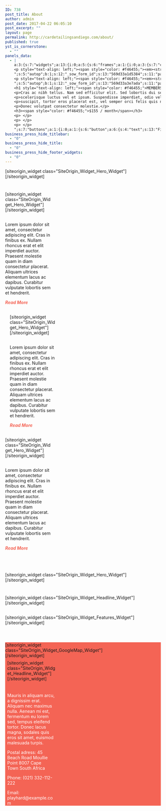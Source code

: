 ```yaml
---
ID: 738
post_title: About
author: admin
post_date: 2017-04-22 06:05:10
post_excerpt: ""
layout: page
permalink: http://cardetailingsandiego.com/about/
published: true
yst_is_cornerstone:
  - ""
panels_data:
  - |
    a:3:{s:7:"widgets";a:13:{i:0;a:5:{s:6:"frames";a:1:{i:0;a:3:{s:7:"content";s:154:"<h1 style="text-align: left;">WORK HARD, PLAY HARD</h1><h1 style="text-align: left;"><span style="color: #f46455;">LIVE STRONG</span></h1><p>[buttons]</p>";s:7:"buttons";a:1:{i:0;a:1:{s:6:"button";a:6:{s:4:"text";s:13:"Find out more";s:3:"url";s:66:"http://layouts.siteorigin.com/?post_type=layout&p=408&preview=true";s:11:"button_icon";a:4:{s:13:"icon_selected";s:0:"";s:10:"icon_color";b:0;s:4:"icon";i:0;s:24:"so_field_container_state";s:4:"open";}s:6:"design";a:11:{s:5:"align";s:4:"left";s:5:"theme";s:4:"wire";s:12:"button_color";s:7:"#ffffff";s:10:"text_color";s:7:"#f46455";s:5:"hover";b:1;s:9:"font_size";s:4:"1.15";s:8:"rounding";s:1:"0";s:7:"padding";s:1:"1";s:24:"so_field_container_state";s:4:"open";s:5:"width";s:3:"0px";s:4:"font";s:7:"default";}s:10:"attributes";a:5:{s:2:"id";s:0:"";s:5:"title";s:0:"";s:7:"onclick";s:0:"";s:24:"so_field_container_state";s:6:"closed";s:7:"classes";s:0:"";}s:10:"new_window";b:0;}}}s:10:"background";a:9:{s:5:"image";i:0;s:14:"image_fallback";s:91:"http://layouts.siteorigin.com/wp-content/uploads/2016/01/training-828741_1920.jpg#1920x1274";s:7:"opacity";i:50;s:5:"color";s:7:"#333333";s:3:"url";s:0:"";s:24:"so_field_container_state";s:4:"open";s:10:"new_window";b:0;s:6:"videos";a:0:{}s:10:"image_type";s:5:"cover";}}}s:8:"controls";a:7:{s:5:"speed";i:800;s:7:"timeout";i:8000;s:13:"nav_color_hex";s:7:"#FFFFFF";s:9:"nav_style";s:4:"thin";s:8:"nav_size";i:25;s:24:"so_field_container_state";s:4:"open";s:5:"swipe";b:0;}s:6:"design";a:13:{s:7:"padding";s:5:"300px";s:17:"extra_top_padding";s:3:"0px";s:13:"padding_sides";s:4:"20px";s:5:"width";s:6:"1280px";s:12:"heading_font";s:5:"Dosis";s:12:"heading_size";s:4:"50px";s:14:"heading_shadow";i:50;s:9:"text_size";s:4:"16px";s:24:"so_field_container_state";s:4:"open";s:6:"height";s:3:"0px";s:13:"heading_color";b:0;s:7:"fittext";b:0;s:10:"text_color";b:0;}s:12:"_sow_form_id";s:13:"569d2c646470d";s:11:"panels_info";a:7:{s:5:"class";s:29:"SiteOrigin_Widget_Hero_Widget";s:3:"raw";b:0;s:4:"grid";i:0;s:4:"cell";i:0;s:2:"id";i:0;s:9:"widget_id";s:36:"182d6b9f-9008-4966-92ff-72ee16ab535f";s:5:"style";a:1:{s:18:"background_display";s:4:"tile";}}}i:1;a:5:{s:6:"frames";a:1:{i:0;a:3:{s:7:"content";s:89:"<h1 style="text-align: right;">CONTROLLED</h1><h1 style="text-align: right;">WEIGHTS</h1>";s:10:"background";a:9:{s:5:"image";i:0;s:14:"image_fallback";s:88:"http://layouts.siteorigin.com/wp-content/uploads/2016/01/training-828760_640.jpg#640x425";s:7:"opacity";i:50;s:5:"color";s:7:"#333333";s:3:"url";s:0:"";s:24:"so_field_container_state";s:4:"open";s:10:"new_window";b:0;s:6:"videos";a:0:{}s:10:"image_type";s:5:"cover";}s:7:"buttons";a:0:{}}}s:8:"controls";a:7:{s:5:"speed";i:800;s:7:"timeout";i:8000;s:13:"nav_color_hex";s:7:"#FFFFFF";s:9:"nav_style";s:4:"thin";s:8:"nav_size";i:25;s:24:"so_field_container_state";s:4:"open";s:5:"swipe";b:0;}s:6:"design";a:13:{s:7:"padding";s:5:"100px";s:17:"extra_top_padding";s:3:"0px";s:13:"padding_sides";s:4:"20px";s:5:"width";s:6:"1280px";s:12:"heading_font";s:5:"Dosis";s:12:"heading_size";s:4:"25px";s:14:"heading_shadow";i:50;s:9:"text_size";s:4:"16px";s:24:"so_field_container_state";s:4:"open";s:6:"height";s:3:"0px";s:13:"heading_color";b:0;s:7:"fittext";b:0;s:10:"text_color";b:0;}s:12:"_sow_form_id";s:13:"569d303fd1c89";s:11:"panels_info";a:7:{s:5:"class";s:29:"SiteOrigin_Widget_Hero_Widget";s:3:"raw";b:0;s:4:"grid";i:1;s:4:"cell";i:0;s:2:"id";i:1;s:9:"widget_id";s:36:"491ea25f-4528-4275-a510-709db9fb928d";s:5:"style";a:1:{s:18:"background_display";s:4:"tile";}}}i:2;a:5:{s:5:"title";s:0:"";s:4:"text";s:405:"<p style="text-align: left;">Lorem ipsum dolor sit amet, consectetur adipiscing elit. Cras in finibus ex. Nullam rhoncus erat et elit imperdiet auctor. Praesent molestie quam in diam consectetur placerat. Aliquam ultrices elementum lacus ac dapibus. Curabitur vulputate lobortis sem et hendrerit.</p><p style="text-align: left;"><span style="color: #f46455;"><em><strong>Read More</strong></em></span></p>";s:5:"autop";b:1;s:12:"_sow_form_id";s:13:"569d327546420";s:11:"panels_info";a:7:{s:5:"class";s:31:"SiteOrigin_Widget_Editor_Widget";s:3:"raw";b:0;s:4:"grid";i:1;s:4:"cell";i:0;s:2:"id";i:2;s:9:"widget_id";s:36:"7763824e-7028-4264-a70d-15de9873bfcc";s:5:"style";a:1:{s:18:"background_display";s:4:"tile";}}}i:3;a:5:{s:6:"frames";a:1:{i:0;a:3:{s:7:"content";s:85:"<h1 style="text-align: center;">FREE</h1><h1 style="text-align: center;">WEIGHTS</h1>";s:10:"background";a:9:{s:5:"image";i:0;s:14:"image_fallback";s:88:"http://layouts.siteorigin.com/wp-content/uploads/2016/01/training-828726_640.jpg#640x425";s:7:"opacity";i:50;s:5:"color";s:7:"#333333";s:3:"url";s:0:"";s:24:"so_field_container_state";s:4:"open";s:10:"new_window";b:0;s:6:"videos";a:0:{}s:10:"image_type";s:5:"cover";}s:7:"buttons";a:0:{}}}s:8:"controls";a:7:{s:5:"speed";i:800;s:7:"timeout";i:8000;s:13:"nav_color_hex";s:7:"#FFFFFF";s:9:"nav_style";s:4:"thin";s:8:"nav_size";i:25;s:24:"so_field_container_state";s:4:"open";s:5:"swipe";b:0;}s:6:"design";a:13:{s:7:"padding";s:5:"100px";s:17:"extra_top_padding";s:3:"0px";s:13:"padding_sides";s:4:"20px";s:5:"width";s:6:"1280px";s:12:"heading_font";s:5:"Dosis";s:12:"heading_size";s:4:"25px";s:14:"heading_shadow";i:50;s:9:"text_size";s:4:"16px";s:24:"so_field_container_state";s:4:"open";s:6:"height";s:3:"0px";s:13:"heading_color";b:0;s:7:"fittext";b:0;s:10:"text_color";b:0;}s:12:"_sow_form_id";s:13:"569d31dc2d28e";s:11:"panels_info";a:7:{s:5:"class";s:29:"SiteOrigin_Widget_Hero_Widget";s:3:"raw";b:0;s:4:"grid";i:1;s:4:"cell";i:1;s:2:"id";i:3;s:9:"widget_id";s:36:"089f11cf-4f47-454d-8b89-81f680d039f9";s:5:"style";a:1:{s:18:"background_display";s:4:"tile";}}}i:4;a:5:{s:5:"title";s:0:"";s:4:"text";s:407:"<p style="text-align: left;">Lorem ipsum dolor sit amet, consectetur adipiscing elit. Cras in finibus ex. Nullam rhoncus erat et elit imperdiet auctor. Praesent molestie quam in diam consectetur placerat. Aliquam ultrices elementum lacus ac dapibus. Curabitur vulputate lobortis sem et hendrerit.</p>
    <p style="text-align: left;"><span style="color: #f46455;"><em><strong>Read More</strong></em></span></p>
    ";s:5:"autop";b:1;s:12:"_sow_form_id";s:13:"569d33a1d5384";s:11:"panels_info";a:7:{s:5:"class";s:31:"SiteOrigin_Widget_Editor_Widget";s:3:"raw";b:0;s:4:"grid";i:1;s:4:"cell";i:1;s:2:"id";i:4;s:9:"widget_id";s:36:"246881e6-2343-438c-8377-9422cbac661b";s:5:"style";a:1:{s:18:"background_display";s:4:"tile";}}}i:5;a:5:{s:6:"frames";a:1:{i:0;a:3:{s:7:"content";s:88:"<h1 style="text-align: right;">CROSS</h1><h1 style="text-align: right;">FIT CLASSES</h1>";s:10:"background";a:9:{s:5:"image";i:0;s:14:"image_fallback";s:88:"http://layouts.siteorigin.com/wp-content/uploads/2016/01/training-828764_640.jpg#640x427";s:7:"opacity";i:50;s:5:"color";s:7:"#333333";s:3:"url";s:0:"";s:24:"so_field_container_state";s:4:"open";s:10:"new_window";b:0;s:6:"videos";a:0:{}s:10:"image_type";s:5:"cover";}s:7:"buttons";a:0:{}}}s:8:"controls";a:7:{s:5:"speed";i:800;s:7:"timeout";i:8000;s:13:"nav_color_hex";s:7:"#FFFFFF";s:9:"nav_style";s:4:"thin";s:8:"nav_size";i:25;s:24:"so_field_container_state";s:4:"open";s:5:"swipe";b:0;}s:6:"design";a:13:{s:7:"padding";s:5:"100px";s:17:"extra_top_padding";s:3:"0px";s:13:"padding_sides";s:4:"20px";s:5:"width";s:6:"1280px";s:12:"heading_font";s:5:"Dosis";s:12:"heading_size";s:4:"25px";s:14:"heading_shadow";i:50;s:9:"text_size";s:4:"16px";s:24:"so_field_container_state";s:4:"open";s:6:"height";s:3:"0px";s:13:"heading_color";b:0;s:7:"fittext";b:0;s:10:"text_color";b:0;}s:12:"_sow_form_id";s:13:"569d322bb4731";s:11:"panels_info";a:7:{s:5:"class";s:29:"SiteOrigin_Widget_Hero_Widget";s:3:"raw";b:0;s:4:"grid";i:1;s:4:"cell";i:2;s:2:"id";i:5;s:9:"widget_id";s:36:"9ead1c73-15a9-4076-af58-f09580792b27";s:5:"style";a:1:{s:18:"background_display";s:4:"tile";}}}i:6;a:5:{s:5:"title";s:0:"";s:4:"text";s:407:"<p style="text-align: left;">Lorem ipsum dolor sit amet, consectetur adipiscing elit. Cras in finibus ex. Nullam rhoncus erat et elit imperdiet auctor. Praesent molestie quam in diam consectetur placerat. Aliquam ultrices elementum lacus ac dapibus. Curabitur vulputate lobortis sem et hendrerit.</p>
    <p style="text-align: left;"><span style="color: #f46455;"><em><strong>Read More</strong></em></span></p>
    ";s:5:"autop";b:1;s:12:"_sow_form_id";s:13:"569d33a3e7ada";s:11:"panels_info";a:7:{s:5:"class";s:31:"SiteOrigin_Widget_Editor_Widget";s:3:"raw";b:0;s:4:"grid";i:1;s:4:"cell";i:2;s:2:"id";i:6;s:9:"widget_id";s:36:"d4e859c1-e820-4f5b-8187-70ecc4649a39";s:5:"style";a:1:{s:18:"background_display";s:4:"tile";}}}i:7;a:5:{s:6:"frames";a:1:{i:0;a:3:{s:7:"content";s:472:"<h1>CHEK OUT OUR</h1>
    <h1 style="text-align: left;"><span style="color: #f46455;">MEMBERSHIP</span></h1>
    <p>Cras ac nibh tellus. Nam sed efficitur elit. Sed lobortis dui sed odio</p>
    <p>scelerisque luctus vel et ipsum. Suspendisse imperdiet, odio vel aliquam</p>
    <p>suscipit, tortor eros placerat est, vel semper orci felis quis nisl.</p>
    <p>Donec volutpat consectetur molestie.</p>
    <h3><span style="color: #f46455;">$155 / month</span></h3>
    <p> </p>
    <p> </p>
    <p> </p>
    ";s:7:"buttons";a:1:{i:0;a:1:{s:6:"button";a:6:{s:4:"text";s:13:"Find out more";s:3:"url";s:66:"http://layouts.siteorigin.com/?post_type=layout&p=408&preview=true";s:11:"button_icon";a:4:{s:13:"icon_selected";s:0:"";s:10:"icon_color";b:0;s:4:"icon";i:0;s:24:"so_field_container_state";s:4:"open";}s:6:"design";a:11:{s:5:"align";s:4:"left";s:5:"theme";s:4:"wire";s:12:"button_color";s:7:"#ffffff";s:10:"text_color";s:7:"#f46455";s:5:"hover";b:1;s:9:"font_size";s:4:"1.15";s:8:"rounding";s:1:"0";s:7:"padding";s:1:"1";s:24:"so_field_container_state";s:4:"open";s:5:"width";s:3:"0px";s:4:"font";s:7:"default";}s:10:"attributes";a:5:{s:2:"id";s:0:"";s:5:"title";s:0:"";s:7:"onclick";s:0:"";s:24:"so_field_container_state";s:6:"closed";s:7:"classes";s:0:"";}s:10:"new_window";b:0;}}}s:10:"background";a:9:{s:5:"image";i:0;s:14:"image_fallback";s:91:"http://layouts.siteorigin.com/wp-content/uploads/2016/01/training-828732_1920.jpg#1920x1275";s:7:"opacity";i:50;s:5:"color";s:7:"#333333";s:3:"url";s:0:"";s:24:"so_field_container_state";s:4:"open";s:10:"new_window";b:0;s:6:"videos";a:0:{}s:10:"image_type";s:5:"cover";}}}s:8:"controls";a:7:{s:5:"speed";i:800;s:7:"timeout";i:8000;s:13:"nav_color_hex";s:7:"#FFFFFF";s:9:"nav_style";s:4:"thin";s:8:"nav_size";i:25;s:24:"so_field_container_state";s:4:"open";s:5:"swipe";b:0;}s:6:"design";a:13:{s:7:"padding";s:5:"100px";s:17:"extra_top_padding";s:3:"0px";s:13:"padding_sides";s:4:"20px";s:5:"width";s:6:"1280px";s:12:"heading_font";s:5:"Dosis";s:12:"heading_size";s:4:"50px";s:14:"heading_shadow";i:50;s:9:"text_size";s:4:"16px";s:24:"so_field_container_state";s:4:"open";s:6:"height";s:3:"0px";s:13:"heading_color";b:0;s:7:"fittext";b:0;s:10:"text_color";b:0;}s:12:"_sow_form_id";s:13:"569d3743f02af";s:11:"panels_info";a:7:{s:5:"class";s:29:"SiteOrigin_Widget_Hero_Widget";s:3:"raw";b:0;s:4:"grid";i:2;s:4:"cell";i:0;s:2:"id";i:7;s:9:"widget_id";s:36:"0b01c2db-3f3d-4b1c-973b-832f6d1a66c9";s:5:"style";a:1:{s:18:"background_display";s:4:"tile";}}}i:8;a:7:{s:8:"headline";a:12:{s:4:"text";s:20:"OUR SERVICES INCLUDE";s:3:"tag";s:2:"h1";s:4:"font";s:9:"Dosis:600";s:5:"color";s:7:"#333333";s:5:"align";s:6:"center";s:24:"so_field_container_state";s:4:"open";s:15:"destination_url";s:0:"";s:10:"new_window";b:0;s:11:"hover_color";b:0;s:9:"font_size";s:3:"0px";s:11:"line_height";s:3:"0px";s:6:"margin";s:3:"0px";}s:12:"sub_headline";a:12:{s:4:"text";s:0:"";s:3:"tag";s:2:"h3";s:4:"font";s:7:"default";s:5:"color";s:7:"#000000";s:5:"align";s:6:"center";s:24:"so_field_container_state";s:4:"open";s:15:"destination_url";s:0:"";s:10:"new_window";b:0;s:11:"hover_color";b:0;s:9:"font_size";s:3:"0px";s:11:"line_height";s:3:"0px";s:6:"margin";s:3:"0px";}s:7:"divider";a:8:{s:5:"style";s:4:"none";s:6:"weight";s:4:"thin";s:5:"color";s:7:"#EEEEEE";s:24:"so_field_container_state";s:4:"open";s:9:"thickness";i:0;s:5:"align";s:6:"center";s:5:"width";s:2:"0%";s:6:"margin";s:3:"0px";}s:12:"_sow_form_id";s:13:"569d34401b6b7";s:5:"order";a:0:{}s:7:"fittext";b:0;s:11:"panels_info";a:7:{s:5:"class";s:33:"SiteOrigin_Widget_Headline_Widget";s:3:"raw";b:0;s:4:"grid";i:3;s:4:"cell";i:0;s:2:"id";i:8;s:9:"widget_id";s:36:"d9cfd5e2-162b-4b74-ae5a-c661995717fb";s:5:"style";a:1:{s:18:"background_display";s:4:"tile";}}}i:9;a:12:{s:8:"features";a:6:{i:0;a:10:{s:15:"container_color";s:7:"#404040";s:4:"icon";s:17:"fontawesome-check";s:10:"icon_color";s:7:"#333333";s:10:"icon_image";i:0;s:5:"title";s:25:"Body sculpturing programs";s:4:"text";s:199:"Vestibulum lobortis odio sit amet tempus laoreet. Donec accumsan eros quis condimentum rhoncus. Curabitur sodales cursus mi sed varius. Aenean vitae diam porta, laoreet ante gravida, efficitur justo.";s:9:"more_text";s:0:"";s:8:"more_url";s:0:"";s:10:"icon_title";s:0:"";s:15:"icon_image_size";b:0;}i:1;a:10:{s:15:"container_color";s:7:"#404040";s:4:"icon";s:17:"fontawesome-check";s:10:"icon_color";s:7:"#333333";s:10:"icon_image";i:0;s:5:"title";s:22:"Weight gaining program";s:4:"text";s:199:"Vestibulum lobortis odio sit amet tempus laoreet. Donec accumsan eros quis condimentum rhoncus. Curabitur sodales cursus mi sed varius. Aenean vitae diam porta, laoreet ante gravida, efficitur justo.";s:9:"more_text";s:0:"";s:8:"more_url";s:0:"";s:10:"icon_title";s:0:"";s:15:"icon_image_size";b:0;}i:2;a:10:{s:15:"container_color";s:7:"#404040";s:4:"icon";s:17:"fontawesome-check";s:10:"icon_color";s:7:"#333333";s:10:"icon_image";i:0;s:5:"title";s:21:"Boxing sports classes";s:4:"text";s:199:"Vestibulum lobortis odio sit amet tempus laoreet. Donec accumsan eros quis condimentum rhoncus. Curabitur sodales cursus mi sed varius. Aenean vitae diam porta, laoreet ante gravida, efficitur justo.";s:9:"more_text";s:0:"";s:8:"more_url";s:0:"";s:10:"icon_title";s:0:"";s:15:"icon_image_size";b:0;}i:3;a:10:{s:15:"container_color";s:7:"#404040";s:4:"icon";s:17:"fontawesome-check";s:10:"icon_color";s:7:"#333333";s:10:"icon_image";i:0;s:5:"title";s:23:"Cardio training program";s:4:"text";s:199:"Vestibulum lobortis odio sit amet tempus laoreet. Donec accumsan eros quis condimentum rhoncus. Curabitur sodales cursus mi sed varius. Aenean vitae diam porta, laoreet ante gravida, efficitur justo.";s:9:"more_text";s:0:"";s:8:"more_url";s:0:"";s:10:"icon_title";s:0:"";s:15:"icon_image_size";b:0;}i:4;a:10:{s:15:"container_color";s:7:"#404040";s:4:"icon";s:17:"fontawesome-check";s:10:"icon_color";s:7:"#333333";s:10:"icon_image";i:0;s:5:"title";s:19:"Healthy eating plan";s:4:"text";s:199:"Vestibulum lobortis odio sit amet tempus laoreet. Donec accumsan eros quis condimentum rhoncus. Curabitur sodales cursus mi sed varius. Aenean vitae diam porta, laoreet ante gravida, efficitur justo.";s:9:"more_text";s:0:"";s:8:"more_url";s:0:"";s:10:"icon_title";s:0:"";s:15:"icon_image_size";b:0;}i:5;a:10:{s:15:"container_color";s:7:"#404040";s:4:"icon";s:17:"fontawesome-check";s:10:"icon_color";s:7:"#333333";s:10:"icon_image";i:0;s:5:"title";s:23:"Weight reducing program";s:4:"text";s:199:"Vestibulum lobortis odio sit amet tempus laoreet. Donec accumsan eros quis condimentum rhoncus. Curabitur sodales cursus mi sed varius. Aenean vitae diam porta, laoreet ante gravida, efficitur justo.";s:9:"more_text";s:0:"";s:8:"more_url";s:0:"";s:10:"icon_title";s:0:"";s:15:"icon_image_size";b:0;}}s:15:"container_shape";s:0:"";s:14:"container_size";s:4:"84px";s:9:"icon_size";s:4:"48px";s:7:"per_row";i:3;s:10:"responsive";b:1;s:12:"_sow_form_id";s:13:"569d35145f2e0";s:10:"title_link";b:0;s:9:"icon_link";b:0;s:10:"new_window";b:0;s:5:"fonts";a:3:{s:13:"title_options";a:3:{s:4:"font";s:7:"default";s:4:"size";s:3:"0px";s:5:"color";b:0;}s:12:"text_options";a:3:{s:4:"font";s:7:"default";s:4:"size";s:3:"0px";s:5:"color";b:0;}s:17:"more_text_options";a:3:{s:4:"font";s:7:"default";s:4:"size";s:3:"0px";s:5:"color";b:0;}}s:11:"panels_info";a:7:{s:5:"class";s:33:"SiteOrigin_Widget_Features_Widget";s:3:"raw";b:0;s:4:"grid";i:3;s:4:"cell";i:0;s:2:"id";i:9;s:9:"widget_id";s:36:"4df53a22-f36d-4fd6-96f4-02c70d14193b";s:5:"style";a:1:{s:18:"background_display";s:4:"tile";}}}i:10;a:8:{s:10:"map_center";s:40:"45 High Level Road Green Point Cape Town";s:8:"settings";a:11:{s:8:"map_type";s:11:"interactive";s:5:"width";s:3:"640";s:6:"height";s:3:"480";s:4:"zoom";i:16;s:9:"draggable";b:1;s:24:"so_field_container_state";s:4:"open";s:11:"scroll_zoom";b:0;s:18:"disable_default_ui";b:0;s:13:"keep_centered";b:0;s:15:"destination_url";s:0:"";s:10:"new_window";b:0;}s:7:"markers";a:7:{s:16:"marker_at_center";b:1;s:11:"marker_icon";i:0;s:12:"info_display";s:5:"click";s:24:"so_field_container_state";s:6:"closed";s:17:"markers_draggable";b:0;s:16:"marker_positions";a:0:{}s:13:"info_multiple";b:0;}s:6:"styles";a:5:{s:12:"style_method";s:8:"raw_json";s:15:"styled_map_name";s:0:"";s:19:"raw_json_map_styles";s:1415:"[{"featureType":"all","elementType":"labels.text.fill","stylers":[{"saturation":36},{"color":"#000000"},{"lightness":40}]},{"featureType":"all","elementType":"labels.text.stroke","stylers":[{"visibility":"on"},{"color":"#000000"},{"lightness":16}]},{"featureType":"all","elementType":"labels.icon","stylers":[{"visibility":"off"}]},{"featureType":"administrative","elementType":"geometry.fill","stylers":[{"color":"#000000"},{"lightness":20}]},{"featureType":"administrative","elementType":"geometry.stroke","stylers":[{"color":"#000000"},{"lightness":17},{"weight":1.2}]},{"featureType":"landscape","elementType":"geometry","stylers":[{"color":"#000000"},{"lightness":20}]},{"featureType":"poi","elementType":"geometry","stylers":[{"color":"#000000"},{"lightness":21}]},{"featureType":"road.highway","elementType":"geometry.fill","stylers":[{"color":"#000000"},{"lightness":17}]},{"featureType":"road.highway","elementType":"geometry.stroke","stylers":[{"color":"#000000"},{"lightness":29},{"weight":0.2}]},{"featureType":"road.arterial","elementType":"geometry","stylers":[{"color":"#000000"},{"lightness":18}]},{"featureType":"road.local","elementType":"geometry","stylers":[{"color":"#000000"},{"lightness":16}]},{"featureType":"transit","elementType":"geometry","stylers":[{"color":"#000000"},{"lightness":19}]},{"featureType":"water","elementType":"geometry","stylers":[{"color":"#000000"},{"lightness":17}]}]";s:24:"so_field_container_state";s:4:"open";s:17:"custom_map_styles";a:0:{}}s:10:"directions";a:8:{s:6:"origin";s:0:"";s:11:"destination";s:0:"";s:11:"travel_mode";s:7:"driving";s:24:"so_field_container_state";s:6:"closed";s:14:"avoid_highways";b:0;s:11:"avoid_tolls";b:0;s:9:"waypoints";a:0:{}s:18:"optimize_waypoints";b:0;}s:15:"api_key_section";a:2:{s:7:"api_key";s:0:"";s:24:"so_field_container_state";s:6:"closed";}s:12:"_sow_form_id";s:13:"569d3d1ebd4ea";s:11:"panels_info";a:7:{s:5:"class";s:34:"SiteOrigin_Widget_GoogleMap_Widget";s:3:"raw";b:0;s:4:"grid";i:4;s:4:"cell";i:0;s:2:"id";i:10;s:9:"widget_id";s:36:"fc7751d6-686a-4588-9458-a4e04e6a879b";s:5:"style";a:1:{s:18:"background_display";s:4:"tile";}}}i:11;a:7:{s:8:"headline";a:12:{s:4:"text";s:34:"WANT TO PLAY HARD? COME FIND US AT";s:3:"tag";s:2:"h1";s:4:"font";s:9:"Dosis:600";s:5:"color";s:7:"#333333";s:5:"align";s:4:"left";s:24:"so_field_container_state";s:4:"open";s:15:"destination_url";s:0:"";s:10:"new_window";b:0;s:11:"hover_color";b:0;s:9:"font_size";s:3:"0px";s:11:"line_height";s:3:"0px";s:6:"margin";s:3:"0px";}s:12:"sub_headline";a:12:{s:4:"text";s:0:"";s:3:"tag";s:2:"h3";s:4:"font";s:7:"default";s:5:"color";s:7:"#000000";s:5:"align";s:6:"center";s:24:"so_field_container_state";s:4:"open";s:15:"destination_url";s:0:"";s:10:"new_window";b:0;s:11:"hover_color";b:0;s:9:"font_size";s:3:"0px";s:11:"line_height";s:3:"0px";s:6:"margin";s:3:"0px";}s:7:"divider";a:8:{s:5:"style";s:4:"none";s:6:"weight";s:4:"thin";s:5:"color";s:7:"#EEEEEE";s:24:"so_field_container_state";s:4:"open";s:9:"thickness";i:0;s:5:"align";s:6:"center";s:5:"width";s:2:"0%";s:6:"margin";s:3:"0px";}s:12:"_sow_form_id";s:13:"569d3f168b0b0";s:5:"order";a:0:{}s:7:"fittext";b:0;s:11:"panels_info";a:7:{s:5:"class";s:33:"SiteOrigin_Widget_Headline_Widget";s:3:"raw";b:0;s:4:"grid";i:4;s:4:"cell";i:1;s:2:"id";i:11;s:9:"widget_id";s:36:"f50ab87e-9d48-463e-a25e-8a8618cd6070";s:5:"style";a:2:{s:7:"padding";s:2:"4%";s:18:"background_display";s:4:"tile";}}}i:12;a:5:{s:5:"title";s:0:"";s:4:"text";s:503:"<p><span style="color: #ffffff;">Mauris in aliquam arcu, a dignissim erat. Aliquam nec maximus nulla. Aenean mi est, fermentum eu lorem sed, tempus eleifend tortor. Donec lacus magna, sodales quis eros sit amet, euismod malesuada turpis.</span></p><p><span style="color: #ffffff;">Postal adress: 45 Beach Road Moullie Point 8007 Cape Town South Africa</span></p><p><span style="color: #ffffff;">Phone: (021) 332-112-222</span></p><p><span style="color: #ffffff;">Email: playhard@example.com</span></p>";s:5:"autop";b:1;s:12:"_sow_form_id";s:13:"569d3e2d4807b";s:11:"panels_info";a:7:{s:5:"class";s:31:"SiteOrigin_Widget_Editor_Widget";s:3:"raw";b:0;s:4:"grid";i:4;s:4:"cell";i:1;s:2:"id";i:12;s:9:"widget_id";s:36:"6700d6d7-5218-468c-9ab0-6654cb644cd7";s:5:"style";a:2:{s:7:"padding";s:11:"0% 4% 0% 4%";s:18:"background_display";s:4:"tile";}}}}s:5:"grids";a:5:{i:0;a:2:{s:5:"cells";i:1;s:5:"style";a:2:{s:18:"background_display";s:4:"tile";s:11:"row_stretch";s:14:"full-stretched";}}i:1;a:2:{s:5:"cells";i:3;s:5:"style";a:2:{s:7:"padding";s:11:"2% 0% 5% 0%";s:18:"background_display";s:4:"tile";}}i:2;a:2:{s:5:"cells";i:1;s:5:"style";a:2:{s:18:"background_display";s:4:"tile";s:11:"row_stretch";s:14:"full-stretched";}}i:3;a:2:{s:5:"cells";i:1;s:5:"style";a:2:{s:7:"padding";s:11:"2% 0% 5% 0%";s:18:"background_display";s:4:"tile";}}i:4;a:2:{s:5:"cells";i:2;s:5:"style";a:4:{s:10:"background";s:7:"#f46455";s:18:"background_display";s:4:"tile";s:6:"gutter";s:3:"0px";s:11:"row_stretch";s:14:"full-stretched";}}}s:10:"grid_cells";a:8:{i:0;a:4:{s:4:"grid";i:0;s:5:"index";i:0;s:6:"weight";i:1;s:5:"style";a:0:{}}i:1;a:4:{s:4:"grid";i:1;s:5:"index";i:0;s:6:"weight";d:0.333333333333329984160542380777769722044467926025390625;s:5:"style";a:0:{}}i:2;a:4:{s:4:"grid";i:1;s:5:"index";i:1;s:6:"weight";d:0.333333333333329984160542380777769722044467926025390625;s:5:"style";a:0:{}}i:3;a:4:{s:4:"grid";i:1;s:5:"index";i:2;s:6:"weight";d:0.333333333333329984160542380777769722044467926025390625;s:5:"style";a:0:{}}i:4;a:4:{s:4:"grid";i:2;s:5:"index";i:0;s:6:"weight";i:1;s:5:"style";a:0:{}}i:5;a:4:{s:4:"grid";i:3;s:5:"index";i:0;s:6:"weight";i:1;s:5:"style";a:0:{}}i:6;a:4:{s:4:"grid";i:4;s:5:"index";i:0;s:6:"weight";d:0.6632462686569999821273313500569202005863189697265625;s:5:"style";a:0:{}}i:7;a:4:{s:4:"grid";i:4;s:5:"index";i:1;s:6:"weight";d:0.3367537313430000178726686499430797994136810302734375;s:5:"style";a:0:{}}}}
business_press_hide_titlebar:
  - "0"
business_press_hide_title:
  - "0"
business_press_hide_footer_widgets:
  - "0"
---
```

<div id="pl-738"  class="panel-layout" ><div id="pg-738-0"  class="panel-grid panel-has-style"  data-style="{&quot;background_display&quot;:&quot;tile&quot;,&quot;row_stretch&quot;:&quot;full-stretched&quot;}" ><div class="siteorigin-panels-stretch panel-row-style panel-row-style-for-738-0" data-stretch-type="full-stretched" ><div id="pgc-738-0-0"  class="panel-grid-cell"  data-weight="1" ><div id="panel-738-0-0-0" class="so-panel widget widget_sow-hero panel-first-child panel-last-child" data-index="0" data-style="{&quot;background_display&quot;:&quot;tile&quot;}" >[siteorigin_widget class="SiteOrigin_Widget_Hero_Widget"]<input type="hidden" value="{&quot;instance&quot;:{&quot;frames&quot;:[{&quot;content&quot;:&quot;&lt;h1 style=\&quot;text-align: left;\&quot;&gt;WORK HARD, PLAY HARD&lt;\/h1&gt;&lt;h1 style=\&quot;text-align: left;\&quot;&gt;&lt;span style=\&quot;color: #f46455;\&quot;&gt;LIVE STRONG&lt;\/span&gt;&lt;\/h1&gt;&lt;p&gt;[buttons]&lt;\/p&gt;&quot;,&quot;buttons&quot;:[{&quot;button&quot;:{&quot;text&quot;:&quot;Find out more&quot;,&quot;url&quot;:&quot;http:\/\/layouts.siteorigin.com\/?post_type=layout&amp;p=408&amp;preview=true&quot;,&quot;button_icon&quot;:{&quot;icon_selected&quot;:&quot;&quot;,&quot;icon_color&quot;:false,&quot;icon&quot;:0,&quot;so_field_container_state&quot;:&quot;open&quot;},&quot;design&quot;:{&quot;align&quot;:&quot;left&quot;,&quot;theme&quot;:&quot;wire&quot;,&quot;button_color&quot;:&quot;#ffffff&quot;,&quot;text_color&quot;:&quot;#f46455&quot;,&quot;hover&quot;:true,&quot;font_size&quot;:&quot;1.15&quot;,&quot;rounding&quot;:&quot;0&quot;,&quot;padding&quot;:&quot;1&quot;,&quot;so_field_container_state&quot;:&quot;open&quot;,&quot;width&quot;:&quot;0px&quot;,&quot;font&quot;:&quot;default&quot;},&quot;attributes&quot;:{&quot;id&quot;:&quot;&quot;,&quot;title&quot;:&quot;&quot;,&quot;onclick&quot;:&quot;&quot;,&quot;so_field_container_state&quot;:&quot;closed&quot;,&quot;classes&quot;:&quot;&quot;},&quot;new_window&quot;:false}}],&quot;background&quot;:{&quot;image&quot;:0,&quot;image_fallback&quot;:&quot;http:\/\/layouts.siteorigin.com\/wp-content\/uploads\/2016\/01\/training-828741_1920.jpg#1920x1274&quot;,&quot;opacity&quot;:50,&quot;color&quot;:&quot;#333333&quot;,&quot;url&quot;:&quot;&quot;,&quot;so_field_container_state&quot;:&quot;open&quot;,&quot;new_window&quot;:false,&quot;videos&quot;:[],&quot;image_type&quot;:&quot;cover&quot;}}],&quot;controls&quot;:{&quot;speed&quot;:800,&quot;timeout&quot;:8000,&quot;nav_color_hex&quot;:&quot;#FFFFFF&quot;,&quot;nav_style&quot;:&quot;thin&quot;,&quot;nav_size&quot;:25,&quot;so_field_container_state&quot;:&quot;open&quot;,&quot;swipe&quot;:false},&quot;design&quot;:{&quot;padding&quot;:&quot;300px&quot;,&quot;extra_top_padding&quot;:&quot;0px&quot;,&quot;padding_sides&quot;:&quot;20px&quot;,&quot;width&quot;:&quot;1280px&quot;,&quot;heading_font&quot;:&quot;Dosis&quot;,&quot;heading_size&quot;:&quot;50px&quot;,&quot;heading_shadow&quot;:50,&quot;text_size&quot;:&quot;16px&quot;,&quot;so_field_container_state&quot;:&quot;open&quot;,&quot;height&quot;:&quot;0px&quot;,&quot;heading_color&quot;:false,&quot;fittext&quot;:false,&quot;text_color&quot;:false},&quot;_sow_form_id&quot;:&quot;569d2c646470d&quot;},&quot;args&quot;:{&quot;before_widget&quot;:&quot;&lt;div id=\&quot;panel-738-0-0-0\&quot; class=\&quot;so-panel widget widget_sow-hero panel-first-child panel-last-child\&quot; data-index=\&quot;0\&quot; data-style=\&quot;{&amp;quot;background_display&amp;quot;:&amp;quot;tile&amp;quot;}\&quot; &gt;&quot;,&quot;after_widget&quot;:&quot;&lt;\/div&gt;&quot;,&quot;before_title&quot;:&quot;&lt;h3 class=\&quot;widget-title\&quot;&gt;&quot;,&quot;after_title&quot;:&quot;&lt;\/h3&gt;&quot;,&quot;widget_id&quot;:&quot;widget-0-0-0&quot;}}" />[/siteorigin_widget]</div></div></div></div><div id="pg-738-1"  class="panel-grid panel-has-style"  data-style="{&quot;padding&quot;:&quot;2% 0% 5% 0%&quot;,&quot;background_display&quot;:&quot;tile&quot;}" ><div class="panel-row-style panel-row-style-for-738-1" ><div id="pgc-738-1-0"  class="panel-grid-cell"  data-weight="0.33333333333333" ><div id="panel-738-1-0-0" class="so-panel widget widget_sow-hero panel-first-child" data-index="1" data-style="{&quot;background_display&quot;:&quot;tile&quot;}" >[siteorigin_widget class="SiteOrigin_Widget_Hero_Widget"]<input type="hidden" value="{&quot;instance&quot;:{&quot;frames&quot;:[{&quot;content&quot;:&quot;&lt;h1 style=\&quot;text-align: right;\&quot;&gt;CONTROLLED&lt;\/h1&gt;&lt;h1 style=\&quot;text-align: right;\&quot;&gt;WEIGHTS&lt;\/h1&gt;&quot;,&quot;background&quot;:{&quot;image&quot;:0,&quot;image_fallback&quot;:&quot;http:\/\/layouts.siteorigin.com\/wp-content\/uploads\/2016\/01\/training-828760_640.jpg#640x425&quot;,&quot;opacity&quot;:50,&quot;color&quot;:&quot;#333333&quot;,&quot;url&quot;:&quot;&quot;,&quot;so_field_container_state&quot;:&quot;open&quot;,&quot;new_window&quot;:false,&quot;videos&quot;:[],&quot;image_type&quot;:&quot;cover&quot;},&quot;buttons&quot;:[]}],&quot;controls&quot;:{&quot;speed&quot;:800,&quot;timeout&quot;:8000,&quot;nav_color_hex&quot;:&quot;#FFFFFF&quot;,&quot;nav_style&quot;:&quot;thin&quot;,&quot;nav_size&quot;:25,&quot;so_field_container_state&quot;:&quot;open&quot;,&quot;swipe&quot;:false},&quot;design&quot;:{&quot;padding&quot;:&quot;100px&quot;,&quot;extra_top_padding&quot;:&quot;0px&quot;,&quot;padding_sides&quot;:&quot;20px&quot;,&quot;width&quot;:&quot;1280px&quot;,&quot;heading_font&quot;:&quot;Dosis&quot;,&quot;heading_size&quot;:&quot;25px&quot;,&quot;heading_shadow&quot;:50,&quot;text_size&quot;:&quot;16px&quot;,&quot;so_field_container_state&quot;:&quot;open&quot;,&quot;height&quot;:&quot;0px&quot;,&quot;heading_color&quot;:false,&quot;fittext&quot;:false,&quot;text_color&quot;:false},&quot;_sow_form_id&quot;:&quot;569d303fd1c89&quot;},&quot;args&quot;:{&quot;before_widget&quot;:&quot;&lt;div id=\&quot;panel-738-1-0-0\&quot; class=\&quot;so-panel widget widget_sow-hero panel-first-child\&quot; data-index=\&quot;1\&quot; data-style=\&quot;{&amp;quot;background_display&amp;quot;:&amp;quot;tile&amp;quot;}\&quot; &gt;&quot;,&quot;after_widget&quot;:&quot;&lt;\/div&gt;&quot;,&quot;before_title&quot;:&quot;&lt;h3 class=\&quot;widget-title\&quot;&gt;&quot;,&quot;after_title&quot;:&quot;&lt;\/h3&gt;&quot;,&quot;widget_id&quot;:&quot;widget-1-0-0&quot;}}" />[/siteorigin_widget]</div><div id="panel-738-1-0-1" class="so-panel widget widget_sow-editor panel-last-child" data-index="2" data-style="{&quot;background_display&quot;:&quot;tile&quot;}" ><div class="so-widget-sow-editor so-widget-sow-editor-base">
<div class="siteorigin-widget-tinymce textwidget">
	<p style="text-align: left;">Lorem ipsum dolor sit amet, consectetur adipiscing elit. Cras in finibus ex. Nullam rhoncus erat et elit imperdiet auctor. Praesent molestie quam in diam consectetur placerat. Aliquam ultrices elementum lacus ac dapibus. Curabitur vulputate lobortis sem et hendrerit.</p>
<p style="text-align: left;"><span style="color: #f46455;"><em><strong>Read More</strong></em></span></p>
</div>
</div></div></div><div id="pgc-738-1-1"  class="panel-grid-cell"  data-weight="0.33333333333333" ><div id="panel-738-1-1-0" class="so-panel widget widget_sow-hero panel-first-child" data-index="3" data-style="{&quot;background_display&quot;:&quot;tile&quot;}" >[siteorigin_widget class="SiteOrigin_Widget_Hero_Widget"]<input type="hidden" value="{&quot;instance&quot;:{&quot;frames&quot;:[{&quot;content&quot;:&quot;&lt;h1 style=\&quot;text-align: center;\&quot;&gt;FREE&lt;\/h1&gt;&lt;h1 style=\&quot;text-align: center;\&quot;&gt;WEIGHTS&lt;\/h1&gt;&quot;,&quot;background&quot;:{&quot;image&quot;:0,&quot;image_fallback&quot;:&quot;http:\/\/layouts.siteorigin.com\/wp-content\/uploads\/2016\/01\/training-828726_640.jpg#640x425&quot;,&quot;opacity&quot;:50,&quot;color&quot;:&quot;#333333&quot;,&quot;url&quot;:&quot;&quot;,&quot;so_field_container_state&quot;:&quot;open&quot;,&quot;new_window&quot;:false,&quot;videos&quot;:[],&quot;image_type&quot;:&quot;cover&quot;},&quot;buttons&quot;:[]}],&quot;controls&quot;:{&quot;speed&quot;:800,&quot;timeout&quot;:8000,&quot;nav_color_hex&quot;:&quot;#FFFFFF&quot;,&quot;nav_style&quot;:&quot;thin&quot;,&quot;nav_size&quot;:25,&quot;so_field_container_state&quot;:&quot;open&quot;,&quot;swipe&quot;:false},&quot;design&quot;:{&quot;padding&quot;:&quot;100px&quot;,&quot;extra_top_padding&quot;:&quot;0px&quot;,&quot;padding_sides&quot;:&quot;20px&quot;,&quot;width&quot;:&quot;1280px&quot;,&quot;heading_font&quot;:&quot;Dosis&quot;,&quot;heading_size&quot;:&quot;25px&quot;,&quot;heading_shadow&quot;:50,&quot;text_size&quot;:&quot;16px&quot;,&quot;so_field_container_state&quot;:&quot;open&quot;,&quot;height&quot;:&quot;0px&quot;,&quot;heading_color&quot;:false,&quot;fittext&quot;:false,&quot;text_color&quot;:false},&quot;_sow_form_id&quot;:&quot;569d31dc2d28e&quot;},&quot;args&quot;:{&quot;before_widget&quot;:&quot;&lt;div id=\&quot;panel-738-1-1-0\&quot; class=\&quot;so-panel widget widget_sow-hero panel-first-child\&quot; data-index=\&quot;3\&quot; data-style=\&quot;{&amp;quot;background_display&amp;quot;:&amp;quot;tile&amp;quot;}\&quot; &gt;&quot;,&quot;after_widget&quot;:&quot;&lt;\/div&gt;&quot;,&quot;before_title&quot;:&quot;&lt;h3 class=\&quot;widget-title\&quot;&gt;&quot;,&quot;after_title&quot;:&quot;&lt;\/h3&gt;&quot;,&quot;widget_id&quot;:&quot;widget-1-1-0&quot;}}" />[/siteorigin_widget]</div><div id="panel-738-1-1-1" class="so-panel widget widget_sow-editor panel-last-child" data-index="4" data-style="{&quot;background_display&quot;:&quot;tile&quot;}" ><div class="so-widget-sow-editor so-widget-sow-editor-base">
<div class="siteorigin-widget-tinymce textwidget">
	<p style="text-align: left;">Lorem ipsum dolor sit amet, consectetur adipiscing elit. Cras in finibus ex. Nullam rhoncus erat et elit imperdiet auctor. Praesent molestie quam in diam consectetur placerat. Aliquam ultrices elementum lacus ac dapibus. Curabitur vulputate lobortis sem et hendrerit.</p>
<p style="text-align: left;"><span style="color: #f46455;"><em><strong>Read More</strong></em></span></p>
</div>
</div></div></div><div id="pgc-738-1-2"  class="panel-grid-cell"  data-weight="0.33333333333333" ><div id="panel-738-1-2-0" class="so-panel widget widget_sow-hero panel-first-child" data-index="5" data-style="{&quot;background_display&quot;:&quot;tile&quot;}" >[siteorigin_widget class="SiteOrigin_Widget_Hero_Widget"]<input type="hidden" value="{&quot;instance&quot;:{&quot;frames&quot;:[{&quot;content&quot;:&quot;&lt;h1 style=\&quot;text-align: right;\&quot;&gt;CROSS&lt;\/h1&gt;&lt;h1 style=\&quot;text-align: right;\&quot;&gt;FIT CLASSES&lt;\/h1&gt;&quot;,&quot;background&quot;:{&quot;image&quot;:0,&quot;image_fallback&quot;:&quot;http:\/\/layouts.siteorigin.com\/wp-content\/uploads\/2016\/01\/training-828764_640.jpg#640x427&quot;,&quot;opacity&quot;:50,&quot;color&quot;:&quot;#333333&quot;,&quot;url&quot;:&quot;&quot;,&quot;so_field_container_state&quot;:&quot;open&quot;,&quot;new_window&quot;:false,&quot;videos&quot;:[],&quot;image_type&quot;:&quot;cover&quot;},&quot;buttons&quot;:[]}],&quot;controls&quot;:{&quot;speed&quot;:800,&quot;timeout&quot;:8000,&quot;nav_color_hex&quot;:&quot;#FFFFFF&quot;,&quot;nav_style&quot;:&quot;thin&quot;,&quot;nav_size&quot;:25,&quot;so_field_container_state&quot;:&quot;open&quot;,&quot;swipe&quot;:false},&quot;design&quot;:{&quot;padding&quot;:&quot;100px&quot;,&quot;extra_top_padding&quot;:&quot;0px&quot;,&quot;padding_sides&quot;:&quot;20px&quot;,&quot;width&quot;:&quot;1280px&quot;,&quot;heading_font&quot;:&quot;Dosis&quot;,&quot;heading_size&quot;:&quot;25px&quot;,&quot;heading_shadow&quot;:50,&quot;text_size&quot;:&quot;16px&quot;,&quot;so_field_container_state&quot;:&quot;open&quot;,&quot;height&quot;:&quot;0px&quot;,&quot;heading_color&quot;:false,&quot;fittext&quot;:false,&quot;text_color&quot;:false},&quot;_sow_form_id&quot;:&quot;569d322bb4731&quot;},&quot;args&quot;:{&quot;before_widget&quot;:&quot;&lt;div id=\&quot;panel-738-1-2-0\&quot; class=\&quot;so-panel widget widget_sow-hero panel-first-child\&quot; data-index=\&quot;5\&quot; data-style=\&quot;{&amp;quot;background_display&amp;quot;:&amp;quot;tile&amp;quot;}\&quot; &gt;&quot;,&quot;after_widget&quot;:&quot;&lt;\/div&gt;&quot;,&quot;before_title&quot;:&quot;&lt;h3 class=\&quot;widget-title\&quot;&gt;&quot;,&quot;after_title&quot;:&quot;&lt;\/h3&gt;&quot;,&quot;widget_id&quot;:&quot;widget-1-2-0&quot;}}" />[/siteorigin_widget]</div><div id="panel-738-1-2-1" class="so-panel widget widget_sow-editor panel-last-child" data-index="6" data-style="{&quot;background_display&quot;:&quot;tile&quot;}" ><div class="so-widget-sow-editor so-widget-sow-editor-base">
<div class="siteorigin-widget-tinymce textwidget">
	<p style="text-align: left;">Lorem ipsum dolor sit amet, consectetur adipiscing elit. Cras in finibus ex. Nullam rhoncus erat et elit imperdiet auctor. Praesent molestie quam in diam consectetur placerat. Aliquam ultrices elementum lacus ac dapibus. Curabitur vulputate lobortis sem et hendrerit.</p>
<p style="text-align: left;"><span style="color: #f46455;"><em><strong>Read More</strong></em></span></p>
</div>
</div></div></div></div></div><div id="pg-738-2"  class="panel-grid panel-has-style"  data-style="{&quot;background_display&quot;:&quot;tile&quot;,&quot;row_stretch&quot;:&quot;full-stretched&quot;}" ><div class="siteorigin-panels-stretch panel-row-style panel-row-style-for-738-2" data-stretch-type="full-stretched" ><div id="pgc-738-2-0"  class="panel-grid-cell"  data-weight="1" ><div id="panel-738-2-0-0" class="so-panel widget widget_sow-hero panel-first-child panel-last-child" data-index="7" data-style="{&quot;background_display&quot;:&quot;tile&quot;}" >[siteorigin_widget class="SiteOrigin_Widget_Hero_Widget"]<input type="hidden" value="{&quot;instance&quot;:{&quot;frames&quot;:[{&quot;content&quot;:&quot;&lt;h1&gt;CHEK OUT OUR&lt;\/h1&gt;\n&lt;h1 style=\&quot;text-align: left;\&quot;&gt;&lt;span style=\&quot;color: #f46455;\&quot;&gt;MEMBERSHIP&lt;\/span&gt;&lt;\/h1&gt;\n&lt;p&gt;Cras ac nibh tellus. Nam sed efficitur elit. Sed lobortis dui sed odio&lt;\/p&gt;\n&lt;p&gt;scelerisque luctus vel et ipsum. Suspendisse imperdiet, odio vel aliquam&lt;\/p&gt;\n&lt;p&gt;suscipit, tortor eros placerat est, vel semper orci felis quis nisl.&lt;\/p&gt;\n&lt;p&gt;Donec volutpat consectetur molestie.&lt;\/p&gt;\n&lt;h3&gt;&lt;span style=\&quot;color: #f46455;\&quot;&gt;$155 \/ month&lt;\/span&gt;&lt;\/h3&gt;\n&lt;p&gt;\u00a0&lt;\/p&gt;\n&lt;p&gt;\u00a0&lt;\/p&gt;\n&lt;p&gt;\u00a0&lt;\/p&gt;\n&quot;,&quot;buttons&quot;:[{&quot;button&quot;:{&quot;text&quot;:&quot;Find out more&quot;,&quot;url&quot;:&quot;http:\/\/layouts.siteorigin.com\/?post_type=layout&amp;p=408&amp;preview=true&quot;,&quot;button_icon&quot;:{&quot;icon_selected&quot;:&quot;&quot;,&quot;icon_color&quot;:false,&quot;icon&quot;:0,&quot;so_field_container_state&quot;:&quot;open&quot;},&quot;design&quot;:{&quot;align&quot;:&quot;left&quot;,&quot;theme&quot;:&quot;wire&quot;,&quot;button_color&quot;:&quot;#ffffff&quot;,&quot;text_color&quot;:&quot;#f46455&quot;,&quot;hover&quot;:true,&quot;font_size&quot;:&quot;1.15&quot;,&quot;rounding&quot;:&quot;0&quot;,&quot;padding&quot;:&quot;1&quot;,&quot;so_field_container_state&quot;:&quot;open&quot;,&quot;width&quot;:&quot;0px&quot;,&quot;font&quot;:&quot;default&quot;},&quot;attributes&quot;:{&quot;id&quot;:&quot;&quot;,&quot;title&quot;:&quot;&quot;,&quot;onclick&quot;:&quot;&quot;,&quot;so_field_container_state&quot;:&quot;closed&quot;,&quot;classes&quot;:&quot;&quot;},&quot;new_window&quot;:false}}],&quot;background&quot;:{&quot;image&quot;:0,&quot;image_fallback&quot;:&quot;http:\/\/layouts.siteorigin.com\/wp-content\/uploads\/2016\/01\/training-828732_1920.jpg#1920x1275&quot;,&quot;opacity&quot;:50,&quot;color&quot;:&quot;#333333&quot;,&quot;url&quot;:&quot;&quot;,&quot;so_field_container_state&quot;:&quot;open&quot;,&quot;new_window&quot;:false,&quot;videos&quot;:[],&quot;image_type&quot;:&quot;cover&quot;}}],&quot;controls&quot;:{&quot;speed&quot;:800,&quot;timeout&quot;:8000,&quot;nav_color_hex&quot;:&quot;#FFFFFF&quot;,&quot;nav_style&quot;:&quot;thin&quot;,&quot;nav_size&quot;:25,&quot;so_field_container_state&quot;:&quot;open&quot;,&quot;swipe&quot;:false},&quot;design&quot;:{&quot;padding&quot;:&quot;100px&quot;,&quot;extra_top_padding&quot;:&quot;0px&quot;,&quot;padding_sides&quot;:&quot;20px&quot;,&quot;width&quot;:&quot;1280px&quot;,&quot;heading_font&quot;:&quot;Dosis&quot;,&quot;heading_size&quot;:&quot;50px&quot;,&quot;heading_shadow&quot;:50,&quot;text_size&quot;:&quot;16px&quot;,&quot;so_field_container_state&quot;:&quot;open&quot;,&quot;height&quot;:&quot;0px&quot;,&quot;heading_color&quot;:false,&quot;fittext&quot;:false,&quot;text_color&quot;:false},&quot;_sow_form_id&quot;:&quot;569d3743f02af&quot;},&quot;args&quot;:{&quot;before_widget&quot;:&quot;&lt;div id=\&quot;panel-738-2-0-0\&quot; class=\&quot;so-panel widget widget_sow-hero panel-first-child panel-last-child\&quot; data-index=\&quot;7\&quot; data-style=\&quot;{&amp;quot;background_display&amp;quot;:&amp;quot;tile&amp;quot;}\&quot; &gt;&quot;,&quot;after_widget&quot;:&quot;&lt;\/div&gt;&quot;,&quot;before_title&quot;:&quot;&lt;h3 class=\&quot;widget-title\&quot;&gt;&quot;,&quot;after_title&quot;:&quot;&lt;\/h3&gt;&quot;,&quot;widget_id&quot;:&quot;widget-2-0-0&quot;}}" />[/siteorigin_widget]</div></div></div></div><div id="pg-738-3"  class="panel-grid panel-has-style"  data-style="{&quot;padding&quot;:&quot;2% 0% 5% 0%&quot;,&quot;background_display&quot;:&quot;tile&quot;}" ><div class="panel-row-style panel-row-style-for-738-3" ><div id="pgc-738-3-0"  class="panel-grid-cell"  data-weight="1" ><div id="panel-738-3-0-0" class="so-panel widget widget_sow-headline panel-first-child" data-index="8" data-style="{&quot;background_display&quot;:&quot;tile&quot;}" >[siteorigin_widget class="SiteOrigin_Widget_Headline_Widget"]<input type="hidden" value="{&quot;instance&quot;:{&quot;headline&quot;:{&quot;text&quot;:&quot;OUR SERVICES INCLUDE&quot;,&quot;tag&quot;:&quot;h1&quot;,&quot;font&quot;:&quot;Dosis:600&quot;,&quot;color&quot;:&quot;#333333&quot;,&quot;align&quot;:&quot;center&quot;,&quot;so_field_container_state&quot;:&quot;open&quot;,&quot;destination_url&quot;:&quot;&quot;,&quot;new_window&quot;:false,&quot;hover_color&quot;:false,&quot;font_size&quot;:&quot;0px&quot;,&quot;line_height&quot;:&quot;0px&quot;,&quot;margin&quot;:&quot;0px&quot;},&quot;sub_headline&quot;:{&quot;text&quot;:&quot;&quot;,&quot;tag&quot;:&quot;h3&quot;,&quot;font&quot;:&quot;default&quot;,&quot;color&quot;:&quot;#000000&quot;,&quot;align&quot;:&quot;center&quot;,&quot;so_field_container_state&quot;:&quot;open&quot;,&quot;destination_url&quot;:&quot;&quot;,&quot;new_window&quot;:false,&quot;hover_color&quot;:false,&quot;font_size&quot;:&quot;0px&quot;,&quot;line_height&quot;:&quot;0px&quot;,&quot;margin&quot;:&quot;0px&quot;},&quot;divider&quot;:{&quot;style&quot;:&quot;none&quot;,&quot;weight&quot;:&quot;thin&quot;,&quot;color&quot;:&quot;#EEEEEE&quot;,&quot;so_field_container_state&quot;:&quot;open&quot;,&quot;thickness&quot;:0,&quot;align&quot;:&quot;center&quot;,&quot;width&quot;:&quot;0%&quot;,&quot;margin&quot;:&quot;0px&quot;},&quot;_sow_form_id&quot;:&quot;569d34401b6b7&quot;,&quot;order&quot;:[],&quot;fittext&quot;:false},&quot;args&quot;:{&quot;before_widget&quot;:&quot;&lt;div id=\&quot;panel-738-3-0-0\&quot; class=\&quot;so-panel widget widget_sow-headline panel-first-child\&quot; data-index=\&quot;8\&quot; data-style=\&quot;{&amp;quot;background_display&amp;quot;:&amp;quot;tile&amp;quot;}\&quot; &gt;&quot;,&quot;after_widget&quot;:&quot;&lt;\/div&gt;&quot;,&quot;before_title&quot;:&quot;&lt;h3 class=\&quot;widget-title\&quot;&gt;&quot;,&quot;after_title&quot;:&quot;&lt;\/h3&gt;&quot;,&quot;widget_id&quot;:&quot;widget-3-0-0&quot;}}" />[/siteorigin_widget]</div><div id="panel-738-3-0-1" class="so-panel widget widget_sow-features panel-last-child" data-index="9" data-style="{&quot;background_display&quot;:&quot;tile&quot;}" >[siteorigin_widget class="SiteOrigin_Widget_Features_Widget"]<input type="hidden" value="{&quot;instance&quot;:{&quot;features&quot;:[{&quot;container_color&quot;:&quot;#404040&quot;,&quot;icon&quot;:&quot;fontawesome-check&quot;,&quot;icon_color&quot;:&quot;#333333&quot;,&quot;icon_image&quot;:0,&quot;title&quot;:&quot;Body sculpturing programs&quot;,&quot;text&quot;:&quot;Vestibulum lobortis odio sit amet tempus laoreet. Donec accumsan eros quis condimentum rhoncus. Curabitur sodales cursus mi sed varius. Aenean vitae diam porta, laoreet ante gravida, efficitur justo.&quot;,&quot;more_text&quot;:&quot;&quot;,&quot;more_url&quot;:&quot;&quot;,&quot;icon_title&quot;:&quot;&quot;,&quot;icon_image_size&quot;:false},{&quot;container_color&quot;:&quot;#404040&quot;,&quot;icon&quot;:&quot;fontawesome-check&quot;,&quot;icon_color&quot;:&quot;#333333&quot;,&quot;icon_image&quot;:0,&quot;title&quot;:&quot;Weight gaining program&quot;,&quot;text&quot;:&quot;Vestibulum lobortis odio sit amet tempus laoreet. Donec accumsan eros quis condimentum rhoncus. Curabitur sodales cursus mi sed varius. Aenean vitae diam porta, laoreet ante gravida, efficitur justo.&quot;,&quot;more_text&quot;:&quot;&quot;,&quot;more_url&quot;:&quot;&quot;,&quot;icon_title&quot;:&quot;&quot;,&quot;icon_image_size&quot;:false},{&quot;container_color&quot;:&quot;#404040&quot;,&quot;icon&quot;:&quot;fontawesome-check&quot;,&quot;icon_color&quot;:&quot;#333333&quot;,&quot;icon_image&quot;:0,&quot;title&quot;:&quot;Boxing sports classes&quot;,&quot;text&quot;:&quot;Vestibulum lobortis odio sit amet tempus laoreet. Donec accumsan eros quis condimentum rhoncus. Curabitur sodales cursus mi sed varius. Aenean vitae diam porta, laoreet ante gravida, efficitur justo.&quot;,&quot;more_text&quot;:&quot;&quot;,&quot;more_url&quot;:&quot;&quot;,&quot;icon_title&quot;:&quot;&quot;,&quot;icon_image_size&quot;:false},{&quot;container_color&quot;:&quot;#404040&quot;,&quot;icon&quot;:&quot;fontawesome-check&quot;,&quot;icon_color&quot;:&quot;#333333&quot;,&quot;icon_image&quot;:0,&quot;title&quot;:&quot;Cardio training program&quot;,&quot;text&quot;:&quot;Vestibulum lobortis odio sit amet tempus laoreet. Donec accumsan eros quis condimentum rhoncus. Curabitur sodales cursus mi sed varius. Aenean vitae diam porta, laoreet ante gravida, efficitur justo.&quot;,&quot;more_text&quot;:&quot;&quot;,&quot;more_url&quot;:&quot;&quot;,&quot;icon_title&quot;:&quot;&quot;,&quot;icon_image_size&quot;:false},{&quot;container_color&quot;:&quot;#404040&quot;,&quot;icon&quot;:&quot;fontawesome-check&quot;,&quot;icon_color&quot;:&quot;#333333&quot;,&quot;icon_image&quot;:0,&quot;title&quot;:&quot;Healthy eating plan&quot;,&quot;text&quot;:&quot;Vestibulum lobortis odio sit amet tempus laoreet. Donec accumsan eros quis condimentum rhoncus. Curabitur sodales cursus mi sed varius. Aenean vitae diam porta, laoreet ante gravida, efficitur justo.&quot;,&quot;more_text&quot;:&quot;&quot;,&quot;more_url&quot;:&quot;&quot;,&quot;icon_title&quot;:&quot;&quot;,&quot;icon_image_size&quot;:false},{&quot;container_color&quot;:&quot;#404040&quot;,&quot;icon&quot;:&quot;fontawesome-check&quot;,&quot;icon_color&quot;:&quot;#333333&quot;,&quot;icon_image&quot;:0,&quot;title&quot;:&quot;Weight reducing program&quot;,&quot;text&quot;:&quot;Vestibulum lobortis odio sit amet tempus laoreet. Donec accumsan eros quis condimentum rhoncus. Curabitur sodales cursus mi sed varius. Aenean vitae diam porta, laoreet ante gravida, efficitur justo.&quot;,&quot;more_text&quot;:&quot;&quot;,&quot;more_url&quot;:&quot;&quot;,&quot;icon_title&quot;:&quot;&quot;,&quot;icon_image_size&quot;:false}],&quot;container_shape&quot;:&quot;&quot;,&quot;container_size&quot;:&quot;84px&quot;,&quot;icon_size&quot;:&quot;48px&quot;,&quot;per_row&quot;:3,&quot;responsive&quot;:true,&quot;_sow_form_id&quot;:&quot;569d35145f2e0&quot;,&quot;title_link&quot;:false,&quot;icon_link&quot;:false,&quot;new_window&quot;:false,&quot;fonts&quot;:{&quot;title_options&quot;:{&quot;font&quot;:&quot;default&quot;,&quot;size&quot;:&quot;0px&quot;,&quot;color&quot;:false},&quot;text_options&quot;:{&quot;font&quot;:&quot;default&quot;,&quot;size&quot;:&quot;0px&quot;,&quot;color&quot;:false},&quot;more_text_options&quot;:{&quot;font&quot;:&quot;default&quot;,&quot;size&quot;:&quot;0px&quot;,&quot;color&quot;:false}}},&quot;args&quot;:{&quot;before_widget&quot;:&quot;&lt;div id=\&quot;panel-738-3-0-1\&quot; class=\&quot;so-panel widget widget_sow-features panel-last-child\&quot; data-index=\&quot;9\&quot; data-style=\&quot;{&amp;quot;background_display&amp;quot;:&amp;quot;tile&amp;quot;}\&quot; &gt;&quot;,&quot;after_widget&quot;:&quot;&lt;\/div&gt;&quot;,&quot;before_title&quot;:&quot;&lt;h3 class=\&quot;widget-title\&quot;&gt;&quot;,&quot;after_title&quot;:&quot;&lt;\/h3&gt;&quot;,&quot;widget_id&quot;:&quot;widget-3-0-1&quot;}}" />[/siteorigin_widget]</div></div></div></div><div id="pg-738-4"  class="panel-grid panel-has-style"  data-style="{&quot;background&quot;:&quot;#f46455&quot;,&quot;background_display&quot;:&quot;tile&quot;,&quot;gutter&quot;:&quot;0px&quot;,&quot;row_stretch&quot;:&quot;full-stretched&quot;}" ><div class="siteorigin-panels-stretch panel-row-style panel-row-style-for-738-4" data-stretch-type="full-stretched" ><div id="pgc-738-4-0"  class="panel-grid-cell"  data-weight="0.663246268657" ><div id="panel-738-4-0-0" class="so-panel widget widget_sow-google-map panel-first-child panel-last-child" data-index="10" data-style="{&quot;background_display&quot;:&quot;tile&quot;}" >[siteorigin_widget class="SiteOrigin_Widget_GoogleMap_Widget"]<input type="hidden" value="{&quot;instance&quot;:{&quot;map_center&quot;:&quot;45 High Level Road Green Point Cape Town&quot;,&quot;settings&quot;:{&quot;map_type&quot;:&quot;interactive&quot;,&quot;width&quot;:&quot;640&quot;,&quot;height&quot;:&quot;480&quot;,&quot;zoom&quot;:16,&quot;draggable&quot;:true,&quot;so_field_container_state&quot;:&quot;open&quot;,&quot;scroll_zoom&quot;:false,&quot;disable_default_ui&quot;:false,&quot;keep_centered&quot;:false,&quot;destination_url&quot;:&quot;&quot;,&quot;new_window&quot;:false},&quot;markers&quot;:{&quot;marker_at_center&quot;:true,&quot;marker_icon&quot;:0,&quot;info_display&quot;:&quot;click&quot;,&quot;so_field_container_state&quot;:&quot;closed&quot;,&quot;markers_draggable&quot;:false,&quot;marker_positions&quot;:[],&quot;info_multiple&quot;:false},&quot;styles&quot;:{&quot;style_method&quot;:&quot;raw_json&quot;,&quot;styled_map_name&quot;:&quot;&quot;,&quot;raw_json_map_styles&quot;:&quot;[{\&quot;featureType\&quot;:\&quot;all\&quot;,\&quot;elementType\&quot;:\&quot;labels.text.fill\&quot;,\&quot;stylers\&quot;:[{\&quot;saturation\&quot;:36},{\&quot;color\&quot;:\&quot;#000000\&quot;},{\&quot;lightness\&quot;:40}]},{\&quot;featureType\&quot;:\&quot;all\&quot;,\&quot;elementType\&quot;:\&quot;labels.text.stroke\&quot;,\&quot;stylers\&quot;:[{\&quot;visibility\&quot;:\&quot;on\&quot;},{\&quot;color\&quot;:\&quot;#000000\&quot;},{\&quot;lightness\&quot;:16}]},{\&quot;featureType\&quot;:\&quot;all\&quot;,\&quot;elementType\&quot;:\&quot;labels.icon\&quot;,\&quot;stylers\&quot;:[{\&quot;visibility\&quot;:\&quot;off\&quot;}]},{\&quot;featureType\&quot;:\&quot;administrative\&quot;,\&quot;elementType\&quot;:\&quot;geometry.fill\&quot;,\&quot;stylers\&quot;:[{\&quot;color\&quot;:\&quot;#000000\&quot;},{\&quot;lightness\&quot;:20}]},{\&quot;featureType\&quot;:\&quot;administrative\&quot;,\&quot;elementType\&quot;:\&quot;geometry.stroke\&quot;,\&quot;stylers\&quot;:[{\&quot;color\&quot;:\&quot;#000000\&quot;},{\&quot;lightness\&quot;:17},{\&quot;weight\&quot;:1.2}]},{\&quot;featureType\&quot;:\&quot;landscape\&quot;,\&quot;elementType\&quot;:\&quot;geometry\&quot;,\&quot;stylers\&quot;:[{\&quot;color\&quot;:\&quot;#000000\&quot;},{\&quot;lightness\&quot;:20}]},{\&quot;featureType\&quot;:\&quot;poi\&quot;,\&quot;elementType\&quot;:\&quot;geometry\&quot;,\&quot;stylers\&quot;:[{\&quot;color\&quot;:\&quot;#000000\&quot;},{\&quot;lightness\&quot;:21}]},{\&quot;featureType\&quot;:\&quot;road.highway\&quot;,\&quot;elementType\&quot;:\&quot;geometry.fill\&quot;,\&quot;stylers\&quot;:[{\&quot;color\&quot;:\&quot;#000000\&quot;},{\&quot;lightness\&quot;:17}]},{\&quot;featureType\&quot;:\&quot;road.highway\&quot;,\&quot;elementType\&quot;:\&quot;geometry.stroke\&quot;,\&quot;stylers\&quot;:[{\&quot;color\&quot;:\&quot;#000000\&quot;},{\&quot;lightness\&quot;:29},{\&quot;weight\&quot;:0.2}]},{\&quot;featureType\&quot;:\&quot;road.arterial\&quot;,\&quot;elementType\&quot;:\&quot;geometry\&quot;,\&quot;stylers\&quot;:[{\&quot;color\&quot;:\&quot;#000000\&quot;},{\&quot;lightness\&quot;:18}]},{\&quot;featureType\&quot;:\&quot;road.local\&quot;,\&quot;elementType\&quot;:\&quot;geometry\&quot;,\&quot;stylers\&quot;:[{\&quot;color\&quot;:\&quot;#000000\&quot;},{\&quot;lightness\&quot;:16}]},{\&quot;featureType\&quot;:\&quot;transit\&quot;,\&quot;elementType\&quot;:\&quot;geometry\&quot;,\&quot;stylers\&quot;:[{\&quot;color\&quot;:\&quot;#000000\&quot;},{\&quot;lightness\&quot;:19}]},{\&quot;featureType\&quot;:\&quot;water\&quot;,\&quot;elementType\&quot;:\&quot;geometry\&quot;,\&quot;stylers\&quot;:[{\&quot;color\&quot;:\&quot;#000000\&quot;},{\&quot;lightness\&quot;:17}]}]&quot;,&quot;so_field_container_state&quot;:&quot;open&quot;,&quot;custom_map_styles&quot;:[]},&quot;directions&quot;:{&quot;origin&quot;:&quot;&quot;,&quot;destination&quot;:&quot;&quot;,&quot;travel_mode&quot;:&quot;driving&quot;,&quot;so_field_container_state&quot;:&quot;closed&quot;,&quot;avoid_highways&quot;:false,&quot;avoid_tolls&quot;:false,&quot;waypoints&quot;:[],&quot;optimize_waypoints&quot;:false},&quot;api_key_section&quot;:{&quot;api_key&quot;:&quot;&quot;,&quot;so_field_container_state&quot;:&quot;closed&quot;},&quot;_sow_form_id&quot;:&quot;569d3d1ebd4ea&quot;},&quot;args&quot;:{&quot;before_widget&quot;:&quot;&lt;div id=\&quot;panel-738-4-0-0\&quot; class=\&quot;so-panel widget widget_sow-google-map panel-first-child panel-last-child\&quot; data-index=\&quot;10\&quot; data-style=\&quot;{&amp;quot;background_display&amp;quot;:&amp;quot;tile&amp;quot;}\&quot; &gt;&quot;,&quot;after_widget&quot;:&quot;&lt;\/div&gt;&quot;,&quot;before_title&quot;:&quot;&lt;h3 class=\&quot;widget-title\&quot;&gt;&quot;,&quot;after_title&quot;:&quot;&lt;\/h3&gt;&quot;,&quot;widget_id&quot;:&quot;widget-4-0-0&quot;}}" />[/siteorigin_widget]</div></div><div id="pgc-738-4-1"  class="panel-grid-cell"  data-weight="0.336753731343" ><div id="panel-738-4-1-0" class="so-panel widget widget_sow-headline panel-first-child" data-index="11" data-style="{&quot;padding&quot;:&quot;4%&quot;,&quot;background_display&quot;:&quot;tile&quot;}" ><div class="panel-widget-style panel-widget-style-for-738-4-1-0" >[siteorigin_widget class="SiteOrigin_Widget_Headline_Widget"]<input type="hidden" value="{&quot;instance&quot;:{&quot;headline&quot;:{&quot;text&quot;:&quot;WANT TO PLAY HARD? COME FIND US AT&quot;,&quot;tag&quot;:&quot;h1&quot;,&quot;font&quot;:&quot;Dosis:600&quot;,&quot;color&quot;:&quot;#333333&quot;,&quot;align&quot;:&quot;left&quot;,&quot;so_field_container_state&quot;:&quot;open&quot;,&quot;destination_url&quot;:&quot;&quot;,&quot;new_window&quot;:false,&quot;hover_color&quot;:false,&quot;font_size&quot;:&quot;0px&quot;,&quot;line_height&quot;:&quot;0px&quot;,&quot;margin&quot;:&quot;0px&quot;},&quot;sub_headline&quot;:{&quot;text&quot;:&quot;&quot;,&quot;tag&quot;:&quot;h3&quot;,&quot;font&quot;:&quot;default&quot;,&quot;color&quot;:&quot;#000000&quot;,&quot;align&quot;:&quot;center&quot;,&quot;so_field_container_state&quot;:&quot;open&quot;,&quot;destination_url&quot;:&quot;&quot;,&quot;new_window&quot;:false,&quot;hover_color&quot;:false,&quot;font_size&quot;:&quot;0px&quot;,&quot;line_height&quot;:&quot;0px&quot;,&quot;margin&quot;:&quot;0px&quot;},&quot;divider&quot;:{&quot;style&quot;:&quot;none&quot;,&quot;weight&quot;:&quot;thin&quot;,&quot;color&quot;:&quot;#EEEEEE&quot;,&quot;so_field_container_state&quot;:&quot;open&quot;,&quot;thickness&quot;:0,&quot;align&quot;:&quot;center&quot;,&quot;width&quot;:&quot;0%&quot;,&quot;margin&quot;:&quot;0px&quot;},&quot;_sow_form_id&quot;:&quot;569d3f168b0b0&quot;,&quot;order&quot;:[],&quot;fittext&quot;:false},&quot;args&quot;:{&quot;before_widget&quot;:&quot;&lt;div id=\&quot;panel-738-4-1-0\&quot; class=\&quot;so-panel widget widget_sow-headline panel-first-child\&quot; data-index=\&quot;11\&quot; data-style=\&quot;{&amp;quot;padding&amp;quot;:&amp;quot;4%&amp;quot;,&amp;quot;background_display&amp;quot;:&amp;quot;tile&amp;quot;}\&quot; &gt;&lt;div class=\&quot;panel-widget-style panel-widget-style-for-738-4-1-0\&quot; &gt;&quot;,&quot;after_widget&quot;:&quot;&lt;\/div&gt;&lt;\/div&gt;&quot;,&quot;before_title&quot;:&quot;&lt;h3 class=\&quot;widget-title\&quot;&gt;&quot;,&quot;after_title&quot;:&quot;&lt;\/h3&gt;&quot;,&quot;widget_id&quot;:&quot;widget-4-1-0&quot;}}" />[/siteorigin_widget]</div></div><div id="panel-738-4-1-1" class="so-panel widget widget_sow-editor panel-last-child" data-index="12" data-style="{&quot;padding&quot;:&quot;0% 4% 0% 4%&quot;,&quot;background_display&quot;:&quot;tile&quot;}" ><div class="panel-widget-style panel-widget-style-for-738-4-1-1" ><div class="so-widget-sow-editor so-widget-sow-editor-base">
<div class="siteorigin-widget-tinymce textwidget">
	<p><span style="color: #ffffff;">Mauris in aliquam arcu, a dignissim erat. Aliquam nec maximus nulla. Aenean mi est, fermentum eu lorem sed, tempus eleifend tortor. Donec lacus magna, sodales quis eros sit amet, euismod malesuada turpis.</span></p>
<p><span style="color: #ffffff;">Postal adress: 45 Beach Road Moullie Point 8007 Cape Town South Africa</span></p>
<p><span style="color: #ffffff;">Phone: (021) 332-112-222</span></p>
<p><span style="color: #ffffff;">Email: playhard@example.com</span></p>
</div>
</div></div></div></div></div></div></div>

<style type="text/css" class="panels-style" data-panels-style-for-post="738">@import url(http://detailsandiego.x10host.com/wp-content/plugins/siteorigin-panels/inc/../css/front-flex.css); #pgc-738-0-0 , #pgc-738-2-0 , #pgc-738-3-0 { width:100%;width:calc(100% - ( 0 * 30px ) ) } #pg-738-0 , #pg-738-1 , #pg-738-2 , #pg-738-3 , #pl-738 .so-panel { margin-bottom:30px } #pgc-738-1-0 , #pgc-738-1-1 , #pgc-738-1-2 { width:33.3333%;width:calc(33.3333% - ( 0.66666666666667 * 30px ) ) } #pgc-738-4-0 { width:66.3246%;width:calc(66.3246% - ( 0.336753731343 * 0px ) ) } #pgc-738-4-1 { width:33.6754%;width:calc(33.6754% - ( 0.663246268657 * 0px ) ) } #pl-738 .so-panel:last-child { margin-bottom:0px } #pg-738-1> .panel-row-style , #pg-738-3> .panel-row-style { padding:2% 0% 5% 0% } #pg-738-4> .panel-row-style { background-color:#f46455 } #panel-738-4-1-0> .panel-widget-style { padding:4% } #panel-738-4-1-1> .panel-widget-style { padding:0% 4% 0% 4% } @media (max-width:1024px) and (min-width:781px) { #pg-738-1.panel-no-style, #pg-738-1.panel-has-style > .panel-row-style { -ms-flex-wrap:wrap;-webkit-flex-wrap:wrap;flex-wrap:wrap } #pg-738-1 .panel-grid-cell { -ms-flex:0 1 50%;-webkit-flex:0 1 50%;flex:0 1 50%;margin-right:0;margin-bottom:30px } #pg-738-1 .panel-grid-cell:nth-last-child(1) { margin-bottom:0 } #pg-738-1 .panel-grid-cell:nth-child(even) { padding-left:15px } #pg-738-1 .panel-grid-cell:nth-child(odd) { padding-right:15px }  } @media (max-width:780px){ #pg-738-0.panel-no-style, #pg-738-0.panel-has-style > .panel-row-style , #pg-738-1.panel-no-style, #pg-738-1.panel-has-style > .panel-row-style , #pg-738-2.panel-no-style, #pg-738-2.panel-has-style > .panel-row-style , #pg-738-3.panel-no-style, #pg-738-3.panel-has-style > .panel-row-style , #pg-738-4.panel-no-style, #pg-738-4.panel-has-style > .panel-row-style { -webkit-flex-direction:column;-ms-flex-direction:column;flex-direction:column } #pg-738-0 .panel-grid-cell , #pg-738-1 .panel-grid-cell , #pg-738-2 .panel-grid-cell , #pg-738-3 .panel-grid-cell , #pg-738-4 .panel-grid-cell { margin-right:0 } #pg-738-0 .panel-grid-cell , #pg-738-1 .panel-grid-cell , #pg-738-2 .panel-grid-cell , #pg-738-3 .panel-grid-cell , #pg-738-4 .panel-grid-cell { width:100% } #pgc-738-1-0 , #pgc-738-1-1 , #pgc-738-4-0 { margin-bottom:30px } #pl-738 .panel-grid-cell { padding:0 } #pl-738 .panel-grid .panel-grid-cell-empty { display:none } #pl-738 .panel-grid .panel-grid-cell-mobile-last { margin-bottom:0px }  } </style>